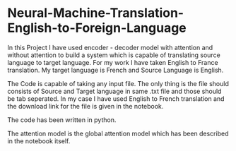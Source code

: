 # Neural-Machine-Translation-English-to-Foreign-Language
In this Project I have used encoder - decoder model with attention 
and without attention to build a system which is capable of translating 
source language to target language. For my work I have taken English to France translation. 
My target language is French and Source Language is English.

The Code is capable of taking any input file. The only thing is the file should consists of Source and Target language in same .txt file
and those should be tab seperated.
In my case I have used English to French translation and the download link for the file is given in the notebook.

The code has been written in python.

The attention model is the global attention model which has been described in the notebook itself.
